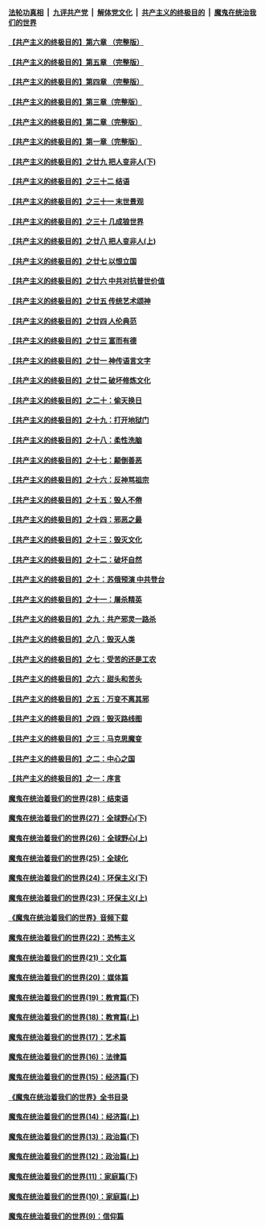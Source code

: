 ####  [法轮功真相](../../../../basic/blob/master/README.md?t=04301601) &nbsp;|&nbsp; [九评共产党](../../../../9ping.md/blob/master/README.md?t=04301601) &nbsp;|&nbsp; [解体党文化](../../../../jtdwh.md/blob/master/README.md?t=04301601)  &nbsp;|&nbsp; [共产主义的终极目的](../../../../gczydzjmd.md/blob/master/README.md?t=04301601) &nbsp;|&nbsp; [魔鬼在统治我们的世界](../../../../mgztzwmdsj.md/blob/master/README.md?t=04301601) 

#### [【共产主义的终极目的】第六章 （完整版）](../pages/nsc422/n11428913.md?t=04301601) 

#### [【共产主义的终极目的】第五章 （完整版）](../pages/nsc422/n11428912.md?t=04301601) 

#### [【共产主义的终极目的】第四章 （完整版）](../pages/nsc422/n11428907.md?t=04301601) 

#### [【共产主义的终极目的】第三章（完整版）](../pages/nsc422/n11428848.md?t=04301601) 

#### [【共产主义的终极目的】第二章（完整版）](../pages/nsc422/n11428831.md?t=04301601) 

#### [【共产主义的终极目的】第一章（完整版）](../pages/nsc422/n11417651.md?t=04301601) 

#### [【共产主义的终极目的】之廿九 把人变非人(下)](../pages/nsc422/n11344140.md?t=04301601) 

#### [【共产主义的终极目的】之三十二 结语](../pages/nsc422/n11360535.md?t=04301601) 

#### [【共产主义的终极目的】之三十一 末世景观](../pages/nsc422/n11351129.md?t=04301601) 

#### [【共产主义的终极目的】之三十 几成狼世界](../pages/nsc422/n11348280.md?t=04301601) 

#### [【共产主义的终极目的】之廿八 把人变非人(上)](../pages/nsc422/n11340492.md?t=04301601) 

#### [【共产主义的终极目的】之廿七 以恨立国](../pages/nsc422/n11336944.md?t=04301601) 

#### [【共产主义的终极目的】之廿六 中共对抗普世价值](../pages/nsc422/n11324785.md?t=04301601) 

#### [【共产主义的终极目的】之廿五 传统艺术颂神](../pages/nsc422/n11296396.md?t=04301601) 

#### [【共产主义的终极目的】之廿四 人伦典范](../pages/nsc422/n11296397.md?t=04301601) 

#### [【共产主义的终极目的】之廿三 富而有德](../pages/nsc422/n11283598.md?t=04301601) 

#### [【共产主义的终极目的】之廿一 神传语言文字](../pages/nsc422/n11263265.md?t=04301601) 

#### [【共产主义的终极目的】之廿二 破坏修炼文化](../pages/nsc422/n11245728.md?t=04301601) 

#### [【共产主义的终极目的】之二十：偷天换日](../pages/nsc422/n11238846.md?t=04301601) 

#### [【共产主义的终极目的】之十九：打开地狱门](../pages/nsc422/n11206376.md?t=04301601) 

#### [【共产主义的终极目的】之十八：柔性洗脑](../pages/nsc422/n11199994.md?t=04301601) 

#### [【共产主义的终极目的】之十七：颠倒善恶](../pages/nsc422/n11179782.md?t=04301601) 

#### [【共产主义的终极目的】之十六：反神骂祖宗](../pages/nsc422/n11166798.md?t=04301601) 

#### [【共产主义的终极目的】之十五：毁人不倦](../pages/nsc422/n11166792.md?t=04301601) 

#### [【共产主义的终极目的】之十四：邪恶之最](../pages/nsc422/n11150249.md?t=04301601) 

#### [【共产主义的终极目的】之十三：毁灭文化](../pages/nsc422/n11135227.md?t=04301601) 

#### [【共产主义的终极目的】之十二：破坏自然](../pages/nsc422/n11135214.md?t=04301601) 

#### [【共产主义的终极目的】之十：苏俄预演 中共登台](../pages/nsc422/n11118424.md?t=04301601) 

#### [【共产主义的终极目的】之十一：屠杀精英](../pages/nsc422/n11118442.md?t=04301601) 

#### [【共产主义的终极目的】之九：共产邪灵一路杀](../pages/nsc422/n11114139.md?t=04301601) 

#### [【共产主义的终极目的】之八：毁灭人类](../pages/nsc422/n11108503.md?t=04301601) 

#### [【共产主义的终极目的】之七：受苦的还是工农](../pages/nsc422/n11101809.md?t=04301601) 

#### [【共产主义的终极目的】之六：甜头和苦头](../pages/nsc422/n11096971.md?t=04301601) 

#### [【共产主义的终极目的】之五：万变不离其邪](../pages/nsc422/n11091285.md?t=04301601) 

#### [【共产主义的终极目的】之四：毁灭路线图](../pages/nsc422/n11086284.md?t=04301601) 

#### [【共产主义的终极目的】之三：马克思魔变](../pages/nsc422/n11061941.md?t=04301601) 

#### [【共产主义的终极目的】之二：中心之国](../pages/nsc422/n11047728.md?t=04301601) 

#### [【共产主义的终极目的】之一：序言](../pages/nsc422/n11086077.md?t=04301601) 

#### [魔鬼在统治着我们的世界(28)：结束语](../pages/nsc422/n10936246.md?t=04301601) 

#### [魔鬼在统治着我们的世界(27)：全球野心(下)](../pages/nsc422/n10928319.md?t=04301601) 

#### [魔鬼在统治着我们的世界(26)：全球野心(上)](../pages/nsc422/n10900318.md?t=04301601) 

#### [魔鬼在统治着我们的世界(25)：全球化](../pages/nsc422/n10788205.md?t=04301601) 

#### [魔鬼在统治着我们的世界(24)：环保主义(下)](../pages/nsc422/n10695307.md?t=04301601) 

#### [魔鬼在统治着我们的世界(23)：环保主义(上)](../pages/nsc422/n10688613.md?t=04301601) 

#### [《魔鬼在统治着我们的世界》音频下载](../pages/nsc422/n10635553.md?t=04301601) 

#### [魔鬼在统治着我们的世界(22)：恐怖主义](../pages/nsc422/n10614727.md?t=04301601) 

#### [魔鬼在统治着我们的世界(21)：文化篇](../pages/nsc422/n10597706.md?t=04301601) 

#### [魔鬼在统治着我们的世界(20)：媒体篇](../pages/nsc422/n10586579.md?t=04301601) 

#### [魔鬼在统治着我们的世界(19)：教育篇(下)](../pages/nsc422/n10564808.md?t=04301601) 

#### [魔鬼在统治着我们的世界(18)：教育篇(上)](../pages/nsc422/n10526970.md?t=04301601) 

#### [魔鬼在统治着我们的世界(17)：艺术篇](../pages/nsc422/n10499093.md?t=04301601) 

#### [魔鬼在统治着我们的世界(16)：法律篇](../pages/nsc422/n10485969.md?t=04301601) 

#### [魔鬼在统治着我们的世界(15)：经济篇(下)](../pages/nsc422/n10469975.md?t=04301601) 

#### [《魔鬼在统治着我们的世界》全书目录](../pages/nsc422/n10464261.md?t=04301601) 

#### [魔鬼在统治着我们的世界(14)：经济篇(上)](../pages/nsc422/n10457370.md?t=04301601) 

#### [魔鬼在统治着我们的世界(13)：政治篇(下)](../pages/nsc422/n10448270.md?t=04301601) 

#### [魔鬼在统治着我们的世界(12)：政治篇(上)](../pages/nsc422/n10444576.md?t=04301601) 

#### [魔鬼在统治着我们的世界(11)：家庭篇(下)](../pages/nsc422/n10440961.md?t=04301601) 

#### [魔鬼在统治着我们的世界(10)：家庭篇(上)](../pages/nsc422/n10435448.md?t=04301601) 

#### [魔鬼在统治着我们的世界(9)：信仰篇](../pages/nsc422/n10432159.md?t=04301601) 

